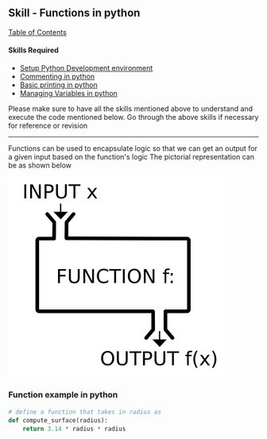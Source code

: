 ## Skill - Functions in python
[Table of Contents](https://nagasudhir.blogspot.com/2020/04/taming-python-table-of-contents.html)

#### Skills Required
* [Setup Python Development environment](https://nagasudhir.blogspot.com/2020/04/setup-python-development-environment_14.html)
* [Commenting in python](https://nagasudhir.blogspot.com/2020/04/comments-in-python.html)
* [Basic printing in python](https://nagasudhir.blogspot.com/2020/04/basic-printing-in-python.html)
* [Managing Variables in python](https://nagasudhir.blogspot.com/2020/04/managing-variables-in-python.html)

Please make sure to have all the skills mentioned above to understand and execute the code mentioned below. Go through the above skills if necessary for reference or revision

<hr/>

Functions can be used to encapsulate logic so that we can get an output for a given input based on the function's logic
The  pictorial representation can be as shown below

![function_illustration](https://raw.githubusercontent.com/nagasudhirpulla/taming_python/master/blog/skills/assets/img/function_illustration.png)
### Function example in python
```python
# define a function that takes in radius as
def compute_surface(radius):
    return 3.14 * radius * radius

```
<!--stackedit_data:
eyJwcm9wZXJ0aWVzIjoidGl0bGU6IEZ1Y250aW9ucyBpbiBweX
Rob25cbmF1dGhvcjogTmFnYXN1ZGhpciBQdWxsYVxuZGF0ZTog
JzIwMjAtMDUtMjMnXG50YWdzOiAnbGVhcm5pbmcsIHB5dGhvbi
wgdGFtaW5nX3B5dGhvbl9za2lsbCdcbmNhdGVnb3JpZXM6IHRh
bWluZ19weXRob25fc2tpbGxcbiIsImhpc3RvcnkiOlsyMDM3Mj
kyNDA0XX0=
-->